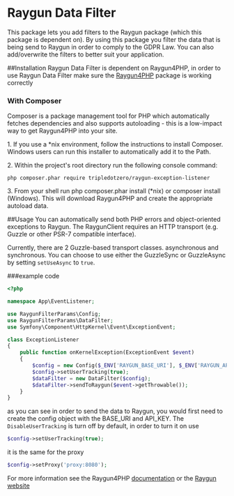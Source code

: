 Raygun Data Filter
=================
This package lets you add filters to the Raygun package (which this package is dependent on). By using this package you filter the data that is being send to Raygun in order to comply to the GDPR Law. You can also add/overwrite the filters to better suit your application.

##Installation
Raygun Data Filter is dependent on Raygun4PHP, in order to use Raygun Data Filter make sure the [Raygun4PHP](http://raygun.com) package is working correctly

### With Composer
Composer is a package management tool for PHP which automatically fetches dependencies and also supports autoloading - this is a low-impact way to get Raygun4PHP into your site.

1\. If you use a *nix environment, follow the instructions to install Composer. Windows users can run this installer to automatically add it to the Path.

2\. Within the project's root directory run the following console command:
```console
php composer.phar require tripledotzero/raygun-exception-listener
```

3\. From your shell run php composer.phar install (*nix) or composer install (Windows). This will download Raygun4PHP and create the appropriate autoload data.

##Usage
You can automatically send both PHP errors and object-oriented exceptions to Raygun. The RaygunClient requires an HTTP transport (e.g. Guzzle or other PSR-7 compatible interface).

Currently, there are 2 Guzzle-based transport classes. asynchronous and synchronous. You can choose to use either the GuzzleSync or GuzzleAsync by setting `setUseAsync` to `true`.

###example code
```php
<?php

namespace App\EventListener;

use RaygunFilterParams\Config;
use RaygunFilterParams\DataFilter;
use Symfony\Component\HttpKernel\Event\ExceptionEvent;

class ExceptionListener
{
    public function onKernelException(ExceptionEvent $event)
    {
        $config = new Config($_ENV['RAYGUN_BASE_URI'], $_ENV['RAYGUN_API_KEY']);
        $config->setUserTracking(true);
        $dataFilter = new DataFilter($config);
        $dataFilter->sendToRaygun($event->getThrowable());
    }
}

```
as you can see in order to send the data to Raygun, you would first need to create the config object with the BASE_URI and API_KEY.
The `DisableUserTracking` is turn off by default, in order to turn it on use
```php 
$config->setUserTracking(true);
```
it is the same for the proxy
```php 
$config->setProxy('proxy:8080');
```

For more information see the Raygun4PHP [documentation](https://github.com/MindscapeHQ/raygun4php) or the [Raygun website](https://raygun.com/documentation/)
